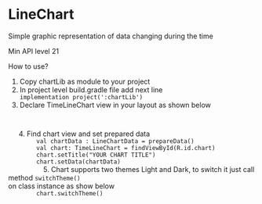 # LineChart
Simple graphic representation of data changing during the time

Min API level 21

How to use?
1. Copy chartLib as module to your project 
2. In project level build.gradle file add next line 
  <code>  implementation project(':chartLib')  </code> 
3. Declare TimeLineChart view in your layout as shown below
  <code>  
    <com.contest.chart.TimeLineChart
            android:id="@+id/chart"
            android:layout_width="wrap_content"
            android:layout_height="wrap_content" /> 
   </code> 
4. Find chart view and set prepared data
  <code>  
        val chartData : LineChartData = prepareData()
        val chart: TimeLineChart = findViewById(R.id.chart)
        chart.setTitle("YOUR CHART TITLE")
        chart.setData(chartData)
          </code> 
5. Chart supports two themes Light and Dark, to switch it just call method <code>switchTheme()</code>  <br />
 on class instance as show below
    
  <code>  
        chart.switchTheme()
  </code> 
